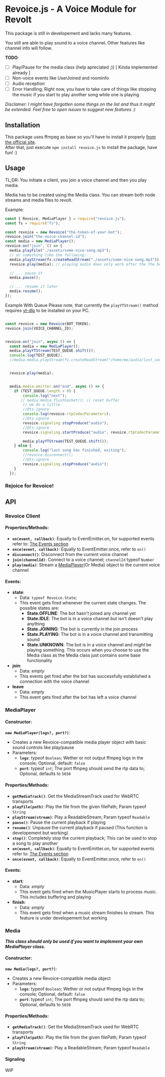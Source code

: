 # Revoice.js - A Voice Module for Revolt

This package is still in developement and lacks many features.

You still are able to play sound to a voice channel. Other features like channel info will follow.

**TODO**:

- [ ] Play/Pause for the media class (help apreciated ;)) [ Kinda implemented already ]
- [ ] Non-voice events like UserJoined and roominfo
- [ ] Audio reception
- [ ] Error Handling; Right now, you have to take care of things like stopping the music if you start to play another song while one is playing

*Disclamer: I might have forgotten some things on the list and thus it might be extended. Feel free to open issues to suggest new features :)*

## Installation

This package uses ffmpeg as base so you'll have to install it properly [from the official site](https://ffmpeg.org/).  
After that, just execute `npm install revoice.js` to install the package, have fun! :)

## Usage

TL;DR: You initiate a client, you join a voice channel and then you play media.

Media has to be created using the Media class. You can stream both node streams and media files to revolt.

Example:

```JavaScript
const { Revoice, MediaPlayer } = require("revoice.js");
const fs = require("fs");

const revoice = new Revoice("the-token-of-your-bot");
revoice.join("the-voice-channel-id");
const media = new MediaPlayer();
revoice.on("join", () => {
  media.playFile("./assets/some-nice-song.mp3");
  // or something like the following:
  media.playStream(fs.createReadStream("./assets/some-nice-song.mp3"));
  revoice.play(media); // playing audio does only work after the the bot joined the voice channel

  // ... pause it
  media.pause();

  // ... resume it later
  media.resume();
});
```

Example With Queue
Please note, that currently the `playYTStream()` method requires [yt-dlp](https://github.com/yt-dlp/yt-dlp#installation) to be installed on your PC.
```js

const revoice = new Revoice(BOT_TOKEN);
revoice.join(VOICE_CHANNEL_ID);


revoice.on("join", async () => {
  const media = new MediaPlayer();
  media.playYTStream(TEST_QUEUE.shift());
  console.log(TEST_QUEUE);
  //media.media.playStream(fs.createReadStream("/home/me/audio/lost_soul.mp3"));


  revoice.play(media);


  media.media.emitter.on("end", async () => {
    if (TEST_QUEUE.length > 0) {
        console.log("next");
       // media.media.flushSocket(); // reset buffer
        // we do a little 
        //@ts-ignore
        console.log(revoice.rtpCodecParameters);
        //@ts-ignore
        revoice.signaling.stopProduce("audio");
        //@ts-ignore
        revoice.signaling.startProduce("audio", revoice.rtpCodecParameters);

        media.playYTStream(TEST_QUEUE.shift());
    } else {
        console.log("last song has finished, exiting");
        //revoice.disconnect();
        //@ts-ignore
        revoice.signaling.stopProduce("audio");
    }
  });

```

### Rejoice for Revoice!<!--lol-->

## API

### Revoice Client

#### Properties/Methods:

- **`on(event, callback)`**: Equally to EventEmitter.on, for supported events refer to: [The Events section](#Events)
- **`once(event, callback)`**: Equally to EventEmitter.once, refer to `on()`
- **`disconnect()`**: Disconnect from the current voice channel
- **`join(channelId)`**: Connect to a voice channel; `channelId` typeof `Number`
- **`play(media)`**: Stream a [MediaPlayer](#MediaPlayer)(Or Media) object to the current voice channel

#### Events:

- **state**:
  - Data: `typeof Revoice.State`;
  - This event gets fired whenever the current state changes. The possible states are:
    - **State.OFFLINE**: The bot hasn't joined any channel yet
    - **State.IDLE**: The bot is in a voice channel but isn't doesn't play anything
    - **State.JOINING**: The bot is currently in the join process
    - **State.PLAYING**: The bot is in a voice channel and transmitting sound
    - **State.UNKNOWN**: The bot is in a voice channel and _might_ be playing something. This occurs when you choose to use the Media class as the Media class just contains some base functionality
- **join**:
  - Data: _empty_
  - This events get fired after the bot has successfully established a connection with the voice channel
- **leave**
  - Data: _empty_
  - This event gets fired after the bot has left a voice channel

### MediaPlayer

#### Constructor:

**`new MediaPlayer(logs?, port?)`**:

- Creates a new Revoice-compatible media player object with basic sound controls like play/pause
- Parameters:
  - **`logs`**: typeof `Boolean`; Wether or not output ffmpeg logs in the console; Optional, default: `false`
  - **`port`**: typeof `int`; The port ffmpeg should send the rtp data to; Optional, defaults to `5030`

#### Properties/Methods:

- **`getMediaTrack()`**: Get the MediaStreamTrack used for WebRTC transports
- **`playFile(path)`**: Play the file from the given filePath; Param typeof `String`
- **`playStream(stream)`**: Play a ReadableStream; Param typeof `Readable`
- **`pause()`**: Pause the current playback if playing
- **`resume()`**: Unpause the current playback if paused (This function is developement but working)
- **`stop()`**: Completely stop the current playback; This can be used to stop a song to play another
- **`on(event, callback)`**: Equally to EventEmitter.on, for supported events refer to: [The Events section](#events-1)
- **`once(event, callback)`**: Equally to EventEmitter.once, refer to `on()`

#### Events:

- **start**:
  - Data: _empty_
  - This event gets fired when the MusicPlayer starts to process music. This includes buffering and playing
- **finish**:
  - Data: _empty_
  - This event gets fired when a music stream finishes to stream. This feature is under developement but working

### Media

_**This class should only be used if you want to implement your own MediaPlayer class.**_

#### Constructor:

**`new Media(logs?, port?)`**:

- Creates a new Revoice-compatible media object
- Parameters:
  - **`logs`**: typeof `Boolean`; Wether or not output ffmpeg logs in the console; Optional, default: `false`
  - **`port`**: typeof `int`; The port ffmpeg should send the rtp data to; Optional, defaults to `5030`

#### Properties/Methods:

- **`getMediaTrack()`**: Get the MediaStreamTrack used for WebRTC transports
- **`playFile(path)`**: Play the file from the given filePath; Param typeof `String`
- **`playStream(stream)`**: Play a ReadableStream; Param typeof `Readable`

#### Signaling

WIP
